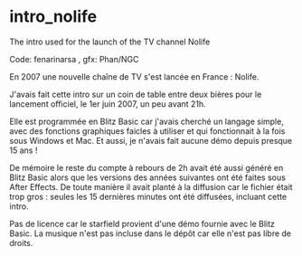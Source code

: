 # intro_nolife
The intro used for the launch of the TV channel Nolife

Code: fenarinarsa , gfx: Phan/NGC 

En 2007 une nouvelle chaîne de TV s'est lancée en France : Nolife.

J'avais fait cette intro sur un coin de table entre deux bières pour le lancement officiel, le 1er juin 2007, un peu avant 21h.

Elle est programmée en Blitz Basic car j'avais cherché un langage simple, avec des fonctions graphiques faicles à utiliser et qui fonctionnait à la fois sous Windows et Mac. Et aussi, je n'avais fait aucune démo depuis presque 15 ans !

De mémoire le reste du compte à rebours de 2h avait été aussi généré en Blitz Basic alors que les versions des années suivantes ont été faites sous After Effects. De toute manière il avait planté à la diffusion car le fichier était trop gros : seules les 15 dernières minutes ont été diffusées, incluant cette intro.

Pas de licence car le starfield provient d'une démo fournie avec le Blitz Basic.
La musique n'est pas incluse dans le dépôt car elle n'est pas libre de droits.

